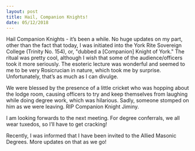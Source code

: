 ```yaml
---
layout: post
title: Hail, Companion Knights!
date: 05/12/2018
---
```

Hail Companion Knights - it’s been a while. No huge updates on my part, other than the fact that today, I was initiated into the York Rite Sovereign College (Trinity No. 154), or, "dubbed a [Companion] Knight of York." The ritual was pretty cool, although I wish that some of the audience/officers took it more seriously. The esoteric lecture was wonderful and seemed to me to be very Rosicrucian in nature, which took me by surprise. Unfortunately, that’s as much as I can divulge.

We were blessed by the presence of a little cricket who was hopping about the lodge room, causing officers to try and keep themselves from laughing while doing degree work, which was hilarious. Sadly, someone stomped on him as we were leaving. RIP Companion Knight Jiminy.

I am looking forwards to the next meeting. For degree conferrals, we all wear tuxedos, so I’ll have to get cracking!

Recently, I was informed that I have been invited to the Allied Masonic Degrees. More updates on that as we go!
